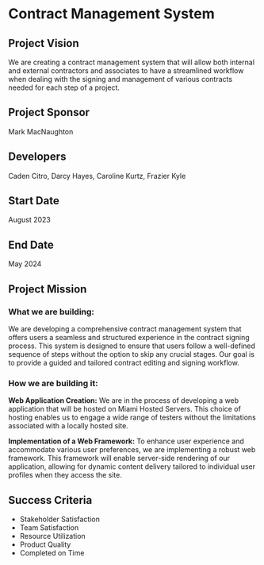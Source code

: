# Contract Management System

## Project Vision
We are creating a contract management system that will allow both internal and external contractors and associates to have a streamlined workflow when dealing with the signing and management of various contracts needed for each step of a project.

## Project Sponsor
Mark MacNaughton

## Developers
Caden Citro, Darcy Hayes, Caroline Kurtz, Frazier Kyle

## Start Date   
August 2023

## End Date
May 2024

## Project Mission
### What we are building:
We are developing a comprehensive contract management system that offers users a seamless and structured experience in the contract signing process. This system is designed to ensure that users follow a well-defined sequence of steps without the option to skip any crucial stages. Our goal is to provide a guided and tailored contract editing and signing workflow.

### How we are building it:
**Web Application Creation:** We are in the process of developing a web application that will be hosted on Miami Hosted Servers. This choice of hosting enables us to engage a wide range of testers without the limitations associated with a locally hosted site.

**Implementation of a Web Framework:** To enhance user experience and accommodate various user preferences, we are implementing a robust web framework. This framework will enable server-side rendering of our application, allowing for dynamic content delivery tailored to individual user profiles when they access the site.

## Success Criteria
* Stakeholder Satisfaction
* Team Satisfaction
* Resource Utilization
* Product Quality
* Completed on Time
